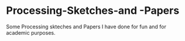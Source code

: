 # Processing-Sketches-and -Papers
Some Processing skteches and Papers I have done for fun and for academic purposes.
